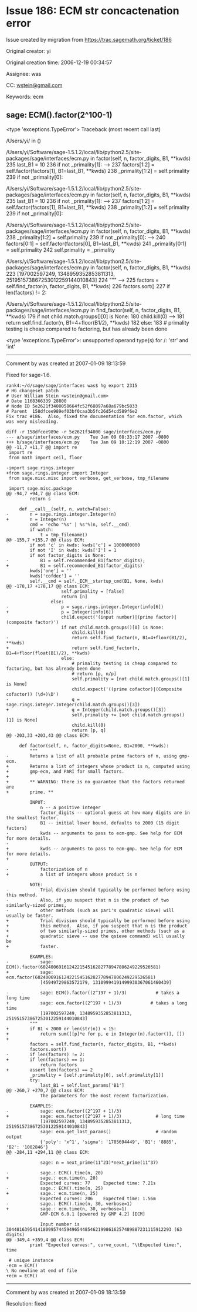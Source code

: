# Issue 186: ECM str concactenation error

Issue created by migration from https://trac.sagemath.org/ticket/186

Original creator: yi

Original creation time: 2006-12-19 00:34:57

Assignee: was

CC:  wstein@gmail.com

Keywords: ecm

sage: ECM().factor(2^100-1)
---------------------------------------------------------------------------
<type 'exceptions.TypeError'>             Traceback (most recent call last)

/Users/yi/<ipython console> in <module>()

/Users/yi/Software/sage-1.5.1.2/local/lib/python2.5/site-packages/sage/interfaces/ecm.py in factor(self, n, factor_digits, B1, **kwds)
    235             last_B1 = 10
    236         if not _primality[1]: 
--> 237             factors[1:2] = self.factor(factors[1], B1=last_B1, **kwds)
    238             _primality[1:2] = self.primality
    239         if not _primality[0]: 

/Users/yi/Software/sage-1.5.1.2/local/lib/python2.5/site-packages/sage/interfaces/ecm.py in factor(self, n, factor_digits, B1, **kwds)
    235             last_B1 = 10
    236         if not _primality[1]: 
--> 237             factors[1:2] = self.factor(factors[1], B1=last_B1, **kwds)
    238             _primality[1:2] = self.primality
    239         if not _primality[0]: 

/Users/yi/Software/sage-1.5.1.2/local/lib/python2.5/site-packages/sage/interfaces/ecm.py in factor(self, n, factor_digits, B1, **kwds)
    238             _primality[1:2] = self.primality
    239         if not _primality[0]: 
--> 240             factors[0:1] = self.factor(factors[0], B1=last_B1, **kwds)
    241             _primality[0:1] = self.primality
    242         self.primality = _primality

/Users/yi/Software/sage-1.5.1.2/local/lib/python2.5/site-packages/sage/interfaces/ecm.py in factor(self, n, factor_digits, B1, **kwds)
    223             [197002597249, 1348959352853811313, 251951573867253012259144010843]
    224         """
--> 225         factors = self.find_factor(n, factor_digits, B1, **kwds)
    226         factors.sort()
    227         if len(factors) != 2: 

/Users/yi/Software/sage-1.5.1.2/local/lib/python2.5/site-packages/sage/interfaces/ecm.py in find_factor(self, n, factor_digits, B1, **kwds)
    179                     if not child.match.groups()[0] is None: 
    180                         child.kill(0)
--> 181                         return self.find_factor(n, B1=4+floor(B1/2), **kwds)
    182                     else: 
    183                         # primality testing is cheap compared to factoring, but has already been done

<type 'exceptions.TypeError'>: unsupported operand type(s) for /: 'str' and 'int'



---

Comment by was created at 2007-01-09 18:13:59

Fixed for sage-1.6.

```
rank4:~/d/sage/sage/interfaces was$ hg export 2315
# HG changeset patch
# User William Stein <wstein@gmail.com>
# Date 1168366339 28800
# Node ID 5e2621f3400050664fc52f68097a68a679bc5033
# Parent  158dfcee989ef03bf0caa3b5fc26d54cd589f6e2
Fix trac #186.  Also, fixed the documentation for ecm.factor, which was very misleading.

diff -r 158dfcee989e -r 5e2621f34000 sage/interfaces/ecm.py
--- a/sage/interfaces/ecm.py    Tue Jan 09 08:33:17 2007 -0800
+++ b/sage/interfaces/ecm.py    Tue Jan 09 10:12:19 2007 -0800
@@ -11,7 +11,7 @@ import re
 import re
 from math import ceil, floor
 
-import sage.rings.integer
+from sage.rings.integer import Integer
 from sage.misc.misc import verbose, get_verbose, tmp_filename
 
 import sage.misc.package
@@ -94,7 +94,7 @@ class ECM:
         return s
 
     def __call__(self, n, watch=False):
-        n = sage.rings.integer.Integer(n)
+        n = Integer(n)
         cmd = 'echo "%s" | %s'%(n, self.__cmd)
         if watch:
             t = tmp_filename()
@@ -155,7 +155,7 @@ class ECM:
         if not 'c' in kwds: kwds['c'] = 1000000000
         if not 'I' in kwds: kwds['I'] = 1
         if not factor_digits is None: 
-            B1 = self.recommended_B1(factor_digits);
+            B1 = self.recommended_B1(factor_digits)
         kwds['one'] = ''
         kwds['cofdec'] = ''
         self.__cmd = self._ECM__startup_cmd(B1, None, kwds)
@@ -178,17 +178,17 @@ class ECM:
                     self.primality = [false]
                     return [n]
                 else:
-                    p = sage.rings.integer.Integer(info[6])
+                    p = Integer(info[6])
                     child.expect('(input number)|(prime factor)|(composite factor)')
                     if not child.match.groups()[0] is None: 
                         child.kill(0)
-                        return self.find_factor(n, B1=4+floor(B1/2), **kwds)
+                        return self.find_factor(n, B1=4+floor(float(B1)/2), **kwds)
                     else: 
                         # primality testing is cheap compared to factoring, but has already been done
                         # return [p, n/p]
                         self.primality = [not child.match.groups()[1] is None]
                         child.expect('((prime cofactor)|(Composite cofactor)) (\d+)\D')
-                        q = sage.rings.integer.Integer(child.match.groups()[3])
+                        q = Integer(child.match.groups()[3])
                         self.primality += [not child.match.groups()[1] is None]
                         child.kill(0)
                         return [p, q]
@@ -203,33 +203,43 @@ class ECM:
 
     def factor(self, n, factor_digits=None, B1=2000, **kwds):
         """
-        Returns a list of all probable prime factors of n, using gmp-ecm.
+        Returns a list of integers whose product is n, computed using
+        gmp-ecm, and PARI for small factors.
+
+        ** WARNING: There is no guarantee that the factors returned are
+        prime. **
         
         INPUT:
             n -- a positive integer
             factor_digits -- optional guess at how many digits are in the smallest factor. 
             B1 -- initial lower bound, defaults to 2000 (15 digit factors)
-            kwds -- arguments to pass to ecm-gmp. See help for ECM for more details. 
-            
+            kwds -- arguments to pass to ecm-gmp. See help for ECM for more details.
+
         OUTPUT: 
-            factorization of n
+            a list of integers whose product is n
             
         NOTE: 
-            Trial division should typically be performed before using this method. 
-            Also, if you suspect that n is the product of two similarly-sized primes, 
-            other methods (such as pari's quadratic sieve) will usually be faster. 
+            Trial division should typically be performed before using
+            this method.  Also, if you suspect that n is the product
+            of two similarly-sized primes, other methods (such as a
+            quadratic sieve -- use the qsieve command) will usually be
+            faster.
         
         EXAMPLES: 
-            sage: ECM().factor(602400691612422154516282778947806249229526581)
+            sage: ecm.factor(602400691612422154516282778947806249229526581)
             [45949729863572179, 13109994191499930367061460439]
             
-            sage: ECM().factor((2^197 + 1)/3)           # takes a long time
+            sage: ecm.factor((2^197 + 1)/3)           # takes a long time
             [197002597249, 1348959352853811313, 251951573867253012259144010843]
         """
+        if B1 < 2000 or len(str(n)) < 15:
+            return sum([[p]*e for p, e in Integer(n).factor()], [])
+        
         factors = self.find_factor(n, factor_digits, B1, **kwds)
         factors.sort()
-        if len(factors) != 2: 
+        if len(factors) == 1: 
             return factors
+        assert len(factors) == 2
         _primality = [self.primality[0], self.primality[1]]
         try:
             last_B1 = self.last_params['B1']
@@ -260,7 +270,7 @@ class ECM:
             The parameters for the most recent factorization.
             
         EXAMPLES: 
-            sage: ecm.factor((2^197 + 1)/3)
+            sage: ecm.factor((2^197 + 1)/3)             # long time
             [197002597249, 1348959352853811313, 251951573867253012259144010843]
             sage: ecm.get_last_params()                 # random output
             {'poly': 'x^1', 'sigma': '1785694449', 'B1': '8885', 'B2': '1002846'}
@@ -284,11 +294,11 @@ class ECM:
         
             sage: n = next_prime(11^23)*next_prime(11^37)
                                 
-            sage.: ECM().time(n, 20)               
+            sage.: ecm.time(n, 20)               
             Expected curves: 77     Expected time: 7.21s
-            sage.: ECM().time(n, 25)               
+            sage.: ecm.time(n, 25)               
             Expected curves: 206    Expected time: 1.56m
-            sage.: ECM().time(n, 30, verbose=1)    
+            sage.: ecm.time(n, 30, verbose=1)    
             GMP-ECM 6.0.1 [powered by GMP 4.2] [ECM]
 
             Input number is 304481639541418099574459496544854621998616257489887231115912293 (63 digits)
@@ -349,4 +359,4 @@ class ECM:
         print "Expected curves:", curve_count, "\tExpected time:", time
 
 # unique instance
-ecm = ECM()
\ No newline at end of file
+ecm = ECM()
```



---

Comment by was created at 2007-01-09 18:13:59

Resolution: fixed
